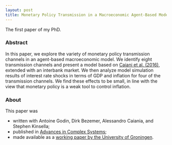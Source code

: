 ```yaml
---
layout: post
title: Monetary Policy Transmission in a Macroeconomic Agent-Based Model
---
```


The first paper of my PhD. 

### Abstract

In this paper, we explore the variety of monetary policy transmission channels in an agent-based macroeconomic model. We identify eight transmission channels and present a model based on [Caiani et al. (2016)](https://www.sciencedirect.com/science/article/pii/S0165188915301020?casa_token=zc6tast8B5AAAAAA:W49rsYnJzyRfmIDjD0egZ1WAd9yOYe8AXYTiMePugYzGqtm9jQSI0h9ibNBnIQJOfK-C1_B1qA), extended with an interbank market. We then analyze model simulation results of interest rate shocks in terms of GDP and inflation for four of the transmission channels. We find these effects to be small, in line with the view that monetary policy is a weak tool to control inflation.

### About

This paper was
* written with Antoine Godin, Dirk Bezemer, Alessandro Caiania, and Stephen Kinsella;
* published in [Advances in Complex Systems](https://doi.org/10.1142/S0219525918500030);
* made available as a [working paper by the University of Groningen](https://www.rug.nl/research/portal/files/56663482/Schasfoort_Godin_Bezemer_Caiani_Kinsella_SOMWP_Final.pdf).
